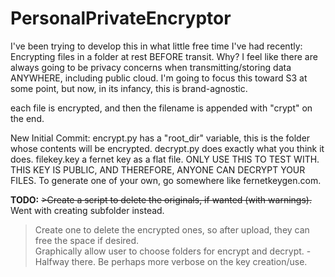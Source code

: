 # PersonalPrivateEncryptor
I've been trying to develop this in what little free time I've had recently: Encrypting files in a folder at rest BEFORE transit. Why? I feel like there are always going to be privacy concerns when transmitting/storing data ANYWHERE, including public cloud. I'm going to focus this toward S3 at some point, but now, in its infancy, this is brand-agnostic.

each file is encrypted, and then the filename is appended with "crypt" on the end.

New Initial Commit:
encrypt.py has a "root_dir" variable, this is the folder whose contents will be encrypted.
decrypt.py does exactly what you think it does.
filekey.key a fernet key as a flat file. ONLY USE THIS TO TEST WITH. THIS KEY IS PUBLIC, AND THEREFORE, ANYONE CAN DECRYPT YOUR FILES. To generate one of your own, go somewhere like fernetkeygen.com.


**TODO:**
~~>Create a script to delete the originals, if wanted (with warnings).~~ Went with creating subfolder instead.
>Create one to delete the encrypted ones, so after upload, they can free the space if desired.  
>Graphically allow user to choose folders for encrypt and decrypt.  -Halfway there.
>Be perhaps more verbose on the key creation/use.
